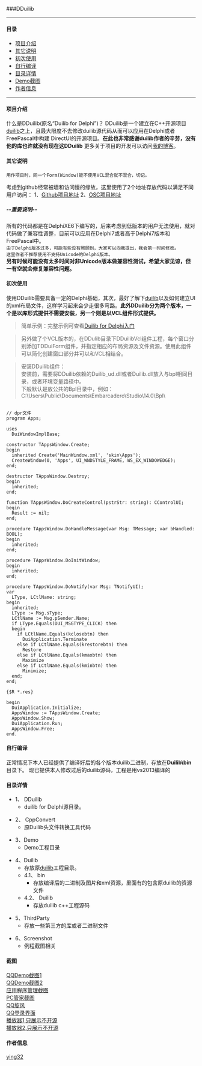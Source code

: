 ###DDuilib
*** 
#### **目录**
* [项目介绍](#项目介绍)
* [其它说明](#其它说明)
* [初次使用](#初次使用)
* [自行编译](#自行编译)
* [目录详情](#目录详情)
* [Demo截图](#截图)
* [作者信息](#作者信息)

***
#### **项目介绍** 

什么是DDuilib(原名“Duilib for Delphi”)？ DDuilib是一个建立在C++开源项目[duilib](https://github.com/duilib/duilib)之上，且最大限度不去修改duilib源代码从而可以应用在Delphi或者FreePascal中构建 DirectUI的开源项目。**在此也非常感谢duilib作者的辛劳，没有他的库也许就没有现在这DDuilib** 更多关于项目的开发可以访问[我的博客](http://blog.csdn.net/zyjying520/article/details/49976667)。


#### **其它说明** 

`用作项目时，同一个Form(Window)能不使用VCL混合就不混合，切记。`

考虑到github经常被墙和访问慢的缘故，这里使用了2个地址存放代码以满足不同用户访问：
1、[Github项目地址](https://github.com/ying32/duilib-for-Delphi/) 
2、[OSC项目地址](http://git.oschina.net/ying32/Duilib-for-Delphi)
 
##### **--重要说明--** 
所有的代码都是在DelphiXE6下编写的，后来考虑到低版本的用户无法使用，就对代码做了兼容性调整，目前可以应用在Delphi7或者高于Delphi7版本和FreePascal中。  
`由于Delphi版本过多，可能有些没有照顾到，大家可以向我提出，我会第一时间修改。`  
`这里作者不推荐使用不支持Unicode的Delphi版本。`  
**另有时候可能没有太多时间对非Unicode版本做兼容性测试，希望大家见谅，但一有空就会修复兼容性问题。**


#### **初次使用**  
使用DDuilib需要具备一定的Delphi基础，其次，最好了解下[duilib](https://github.com/duilib/duilib)以及如何建立UI的xml布局文件，这样学习起来会少走很多弯路。**此外DDuilib分为两个版本，一个是以库形式提供不需要安装，另一个则是以VCL组件形式提供。**

> 简单示例：完整示例可查看[Duilib for Delphi入门](http://blog.csdn.net/zyjying520/article/details/50184759)   

> 另外做了个VCL版本的，在DDulib目录下DDuilibVcl组件工程，每个窗口分别添加TDDuiForm组件，并指定相应的布局资源及文件资源。使用此组件可以简化创建窗口部分并可以和VCL相结合。  

> 安装DDuilib组件：  
> 安装前，需要将DDuilib依赖的Duilib_ud.dll或者Duilib.dll放入与bpl相同目录，或者环境变量路径中。  
> 下般默认是放公共的Bpl目录中，例如：C:\Users\Public\Documents\Embarcadero\Studio\14.0\Bpl\  
  
```delphi

// dpr文件
program Apps;

uses
  DuiWindowImplBase;

constructor TAppsWindow.Create;
begin
  inherited Create('MainWindow.xml', 'skin\Apps');
  CreateWindow(0, 'Apps', UI_WNDSTYLE_FRAME, WS_EX_WINDOWEDGE);
end;

destructor TAppsWindow.Destroy;
begin
  inherited;
end;

function TAppsWindow.DoCreateControl(pstrStr: string): CControlUI;
begin
  Result := nil;
end;

procedure TAppsWindow.DoHandleMessage(var Msg: TMessage; var bHandled: BOOL);
begin
  inherited;
end;

procedure TAppsWindow.DoInitWindow;
begin
  inherited;
end;

procedure TAppsWindow.DoNotify(var Msg: TNotifyUI);
var
  LType, LCtlName: string;
begin
  inherited;
  LType := Msg.sType;
  LCtlName := Msg.pSender.Name;
  if LType.Equals(DUI_MSGTYPE_CLICK) then
  begin
    if LCtlName.Equals(kclosebtn) then
      DuiApplication.Terminate
    else if LCtlName.Equals(krestorebtn) then
      Restore
    else if LCtlName.Equals(kmaxbtn) then
      Maximize
    else if LCtlName.Equals(kminbtn) then
      Minimize;
  end;
end;

{$R *.res}

begin
  DuiApplication.Initialize;
  AppsWindow := TAppsWindow.Create;
  AppsWindow.Show;
  DuiApplication.Run;
  AppsWindow.Free;
end.

``` 

#### **自行编译** 
正常情况下本人已经提供了编译好后的各个版本duilib二进制，存放在**Duilib\bin**目录下。
现已提供本人修改过后的duilib源码，工程是用vs2013编译的

#### **目录详情** 
> 
* 1、 DDuilib
   * duilib for Delphi源目录。
>
* 2、 CppConvert
   * 原Duilib头文件转换工具代码  
>
* 3、Demo
   * Demo工程目录  
>  
* 4、Duilib
   * 存放原[duilib](https://github.com/duilib/duilib)工程目录。  
   * 4.1、 bin
      * 存放编译后的二进制及图片和xml资源，里面有的包含原duilib的资源文件      
   * 4.2、 Duilib
      * 存放duilib c++工程源码
>	  
* 5、ThirdParty
   * 存放一些第三方的库或者二进制文件  

>	  
* 6、Screenshot
   * 例程截图相关


#### **截图**

[QQDemo截图1](https://raw.githubusercontent.com/ying32/duilib-for-Delphi/master/Screenshot/screenshot1.png)   
[QQDemo截图2](https://raw.githubusercontent.com/ying32/duilib-for-Delphi/master/Screenshot/screenshot2.png)   
[应用程序管理截图](https://raw.githubusercontent.com/ying32/duilib-for-Delphi/master/Screenshot/screenshot3.png)  
[PC管家截图](https://raw.githubusercontent.com/ying32/duilib-for-Delphi/master/Screenshot/screenshot4.png)    
[QQ旋风](https://raw.githubusercontent.com/ying32/duilib-for-Delphi/master/Screenshot/screenshot5_qqxf.png)   
[QQ登录界面](https://raw.githubusercontent.com/ying32/duilib-for-Delphi/master/Screenshot/screenshot6.png)  
[播放器1,只展示不开源](https://raw.githubusercontent.com/ying32/duilib-for-Delphi/master/Screenshot/screenshot7.png)   
[播放器2,只展示不开源](https://raw.githubusercontent.com/ying32/duilib-for-Delphi/master/Screenshot/screenshot8.png)   

#### **作者信息** 

[ying32](mailto:1444386932@qq.com) 

